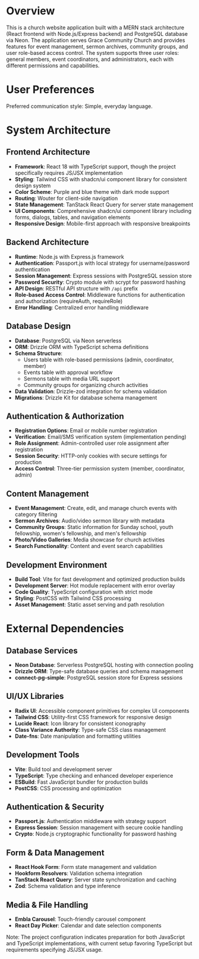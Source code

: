 # Overview

This is a church website application built with a MERN stack architecture (React frontend with Node.js/Express backend) and PostgreSQL database via Neon. The application serves Grace Community Church and provides features for event management, sermon archives, community groups, and user role-based access control. The system supports three user roles: general members, event coordinators, and administrators, each with different permissions and capabilities.

# User Preferences

Preferred communication style: Simple, everyday language.

# System Architecture

## Frontend Architecture
- **Framework**: React 18 with TypeScript support, though the project specifically requires JS/JSX implementation
- **Styling**: Tailwind CSS with shadcn/ui component library for consistent design system
- **Color Scheme**: Purple and blue theme with dark mode support
- **Routing**: Wouter for client-side navigation
- **State Management**: TanStack React Query for server state management
- **UI Components**: Comprehensive shadcn/ui component library including forms, dialogs, tables, and navigation elements
- **Responsive Design**: Mobile-first approach with responsive breakpoints

## Backend Architecture
- **Runtime**: Node.js with Express.js framework
- **Authentication**: Passport.js with local strategy for username/password authentication
- **Session Management**: Express sessions with PostgreSQL session store
- **Password Security**: Crypto module with scrypt for password hashing
- **API Design**: RESTful API structure with `/api` prefix
- **Role-based Access Control**: Middleware functions for authentication and authorization (requireAuth, requireRole)
- **Error Handling**: Centralized error handling middleware

## Database Design
- **Database**: PostgreSQL via Neon serverless
- **ORM**: Drizzle ORM with TypeScript schema definitions
- **Schema Structure**:
  - Users table with role-based permissions (admin, coordinator, member)
  - Events table with approval workflow
  - Sermons table with media URL support
  - Community groups for organizing church activities
- **Data Validation**: Drizzle-zod integration for schema validation
- **Migrations**: Drizzle Kit for database schema management

## Authentication & Authorization
- **Registration Options**: Email or mobile number registration
- **Verification**: Email/SMS verification system (implementation pending)
- **Role Assignment**: Admin-controlled user role assignment after registration
- **Session Security**: HTTP-only cookies with secure settings for production
- **Access Control**: Three-tier permission system (member, coordinator, admin)

## Content Management
- **Event Management**: Create, edit, and manage church events with category filtering
- **Sermon Archives**: Audio/video sermon library with metadata
- **Community Groups**: Static information for Sunday school, youth fellowship, women's fellowship, and men's fellowship
- **Photo/Video Galleries**: Media showcase for church activities
- **Search Functionality**: Content and event search capabilities

## Development Environment
- **Build Tool**: Vite for fast development and optimized production builds
- **Development Server**: Hot module replacement with error overlay
- **Code Quality**: TypeScript configuration with strict mode
- **Styling**: PostCSS with Tailwind CSS processing
- **Asset Management**: Static asset serving and path resolution

# External Dependencies

## Database Services
- **Neon Database**: Serverless PostgreSQL hosting with connection pooling
- **Drizzle ORM**: Type-safe database queries and schema management
- **connect-pg-simple**: PostgreSQL session store for Express sessions

## UI/UX Libraries
- **Radix UI**: Accessible component primitives for complex UI components
- **Tailwind CSS**: Utility-first CSS framework for responsive design
- **Lucide React**: Icon library for consistent iconography
- **Class Variance Authority**: Type-safe CSS class management
- **Date-fns**: Date manipulation and formatting utilities

## Development Tools
- **Vite**: Build tool and development server
- **TypeScript**: Type checking and enhanced developer experience
- **ESBuild**: Fast JavaScript bundler for production builds
- **PostCSS**: CSS processing and optimization

## Authentication & Security
- **Passport.js**: Authentication middleware with strategy support
- **Express Session**: Session management with secure cookie handling
- **Crypto**: Node.js cryptographic functionality for password hashing

## Form & Data Management
- **React Hook Form**: Form state management and validation
- **Hookform Resolvers**: Validation schema integration
- **TanStack React Query**: Server state synchronization and caching
- **Zod**: Schema validation and type inference

## Media & File Handling
- **Embla Carousel**: Touch-friendly carousel component
- **React Day Picker**: Calendar and date selection components

Note: The project configuration indicates preparation for both JavaScript and TypeScript implementations, with current setup favoring TypeScript but requirements specifying JS/JSX usage.
